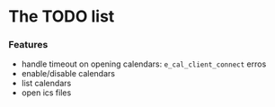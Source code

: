 The TODO list
==============

### Features

* handle timeout on opening calendars: `e_cal_client_connect` erros
* enable/disable calendars
* list calendars
* open ics files
